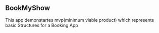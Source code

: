 ## BookMyShow
This app demonstartes mvp(minimum viable product) which represents basic Structures for a Booking App

